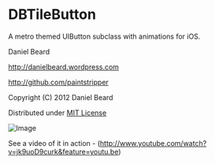 DBTileButton
============

A metro themed UIButton subclass with animations for iOS.

Daniel Beard

http://danielbeard.wordpress.com

http://github.com/paintstripper

Copyright (C) 2012 Daniel Beard
 
Distributed under [MIT License](http://opensource.org/licenses/mit-license.php)

![Image](http://i.imgur.com/4oJ8F.png)

See a video of it in action - (http://www.youtube.com/watch?v=jk9uoD9curk&feature=youtu.be)